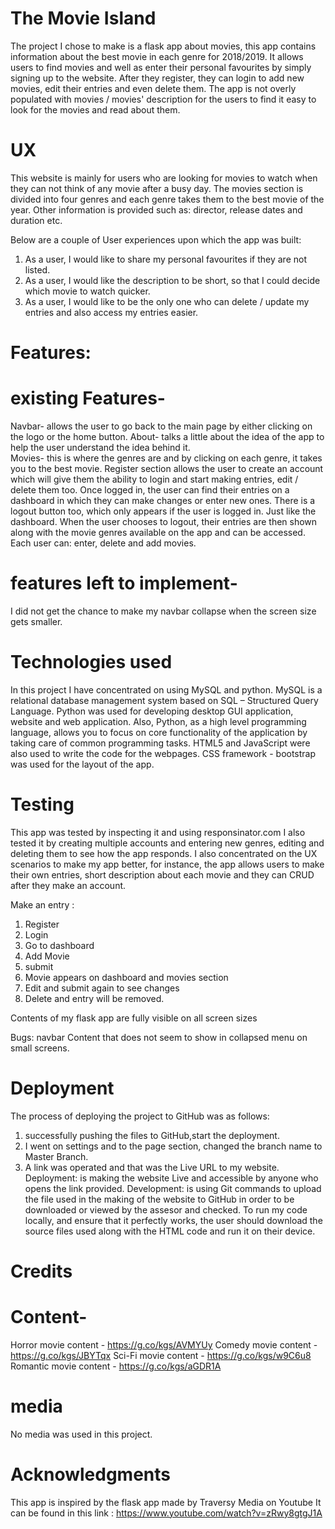 # The Movie Island
The project I chose to make is a flask app about movies, this app contains information about the best movie in each genre for 2018/2019.
It allows users to find movies and well as enter their personal favourites by simply signing up to the website. After they register, they can login to add new movies, edit their entries and even delete them.
The app is not overly populated with movies / movies' description for the users to find it easy to look for the movies and read about them.

# UX
This website is mainly for users who are looking for movies to watch when they can not think of any movie after a busy day. The movies section is divided into four genres and each genre takes them to the best movie of the year.
Other information is provided such as: director, release dates and duration etc.

Below are a couple of User experiences upon which the app was built:
1. As a user, I would like to share my personal favourites if they are not listed.
2. As a user, I would like the description to be short, so that I could decide which movie to watch quicker.
3. As a user, I would like to be the only one who can delete / update  my entries and also access my entries easier.

# Features:

# existing Features-
Navbar- allows the user to go back to the main page by either clicking on the logo or the home button.
About- talks a little about the idea of the app to help the user understand the idea behind it.  
Movies- this is where the genres are and by clicking on each genre, it takes you to the best movie.
Register section allows the user to create an account which will give them the ability to login and start making entries, edit / delete them too.
Once logged in, the user can find their entries on a dashboard in which they can make changes or enter new ones.
There is a logout button too, which only appears if the user is logged in. Just like the dashboard.
When the user chooses to logout, their entries are then shown along with the movie genres available on  the app and can be accessed.
Each user can: enter, delete and add movies.

# features left to implement-
I did not get the chance to make my navbar collapse when the screen size gets smaller.

# Technologies used
In this project I have concentrated on using MySQL and python.
MySQL is a relational database management system based on SQL – Structured Query Language.
Python was used for developing desktop GUI application, website and web application. Also, Python, as a high level programming language, allows you to focus on core functionality of the application by taking care of common programming tasks.
HTML5 and JavaScript were also used to write the code for the webpages.
CSS framework - bootstrap was used for the layout of the app.
# Testing
This app was tested by inspecting it and using responsinator.com
I also tested it by creating multiple accounts and entering new genres, editing and deleting them to see how the app responds.
I also concentrated on the UX scenarios to make my app better, for instance, the app allows users to make their own entries, short description about each movie and they can CRUD after they make an account.

Make an entry :
1. Register
2. Login
3. Go to dashboard
4. Add Movie
5. submit
6. Movie appears on dashboard and  movies section
7. Edit and submit again to see changes
8. Delete and entry will be removed.

Contents of my flask app are fully visible on all screen sizes

Bugs:
 navbar Content that does not seem to show in collapsed menu on small screens.

# Deployment
The process of deploying the project to GitHub was as follows:
1.  successfully pushing the files to GitHub,start the deployment.
2. I went on settings and to the page section, changed the branch name to Master Branch.
3. A link was operated and that was the Live URL to my website.
Deployment: is making the website Live and accessible by anyone who opens the link provided.
Development: is using Git commands to upload the file used in the making of the website to GitHub in order to be downloaded or viewed by the assesor and checked.
To run my code locally, and ensure that it perfectly works, the user should download the source files used along with the HTML code and run it on their device.

# Credits
# Content-
Horror movie content - https://g.co/kgs/AVMYUy
Comedy movie content - https://g.co/kgs/JBYTqx
Sci-Fi movie content - https://g.co/kgs/w9C6u8
Romantic movie content - https://g.co/kgs/aGDR1A

# media
No media was used in this project.

# Acknowledgments
This app is inspired by the flask app made by Traversy Media on Youtube
It can be found in this link : https://www.youtube.com/watch?v=zRwy8gtgJ1A
